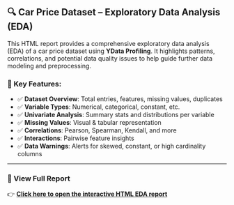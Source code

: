 ## 🔍 Car Price Dataset – Exploratory Data Analysis (EDA)

This HTML report provides a comprehensive exploratory data analysis (EDA) of a car price dataset using **YData Profiling**. It highlights patterns, correlations, and potential data quality issues to help guide further data modeling and preprocessing.

### 📌 Key Features:
- ✅ **Dataset Overview**: Total entries, features, missing values, duplicates
- ✅ **Variable Types**: Numerical, categorical, constant, etc.
- ✅ **Univariate Analysis**: Summary stats and distributions per variable
- ✅ **Missing Values**: Visual & tabular representation
- ✅ **Correlations**: Pearson, Spearman, Kendall, and more
- ✅ **Interactions**: Pairwise feature insights
- ✅ **Data Warnings**: Alerts for skewed, constant, or high cardinality columns

---

### 📄 View Full Report

👉 [**Click here to open the interactive HTML EDA report**](https://muditz193.github.io/myeda/car_price_profile_report.html)


